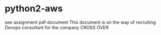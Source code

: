 # python2-aws
see assignment pdf document
This document is on the way of recruiting Devops consultant for the company CROSS OVER
